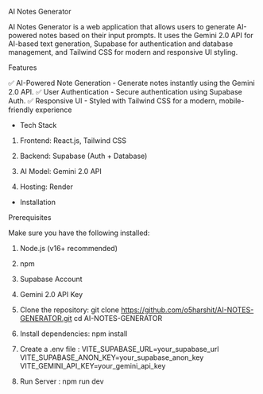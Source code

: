 AI Notes Generator

AI Notes Generator is a web application that allows users to generate AI-powered notes based on their input prompts. It uses the Gemini 2.0 API for AI-based text generation, Supabase for authentication and database management, and Tailwind CSS for modern and responsive UI styling.

Features

✅ AI-Powered Note Generation - Generate notes instantly using the Gemini 2.0 API.
✅ User Authentication - Secure authentication using Supabase Auth.
✅ Responsive UI - Styled with Tailwind CSS for a modern, mobile-friendly experience

* Tech Stack

1) Frontend: React.js, Tailwind CSS

2) Backend: Supabase (Auth + Database)

3) AI Model: Gemini 2.0 API

4) Hosting: Render

* Installation

Prerequisites

Make sure you have the following installed:

1) Node.js (v16+ recommended)

2) npm 

3) Supabase Account

4) Gemini 2.0 API Key

1) Clone the repository:
git clone https://github.com/o5harshit/AI-NOTES-GENERATOR.git
cd AI-NOTES-GENERATOR
2) Install dependencies:
   npm install
3) Create a .env file :
VITE_SUPABASE_URL=your_supabase_url
VITE_SUPABASE_ANON_KEY=your_supabase_anon_key
VITE_GEMINI_API_KEY=your_gemini_api_key
4) Run Server :
   npm run dev
